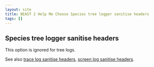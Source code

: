 ```yaml
---
layout: site
title: BEAST 2 Help Me Choose Species tree logger sanitise headers
tags: []
---
```


## Species tree logger sanitise headers

This option is ignored for tree logs.

See also [trace log sanitise headers](../tracelog/sanitiseHeaders/), [screen log sanitise headers](../screenlog/sanitiseHeaders/).